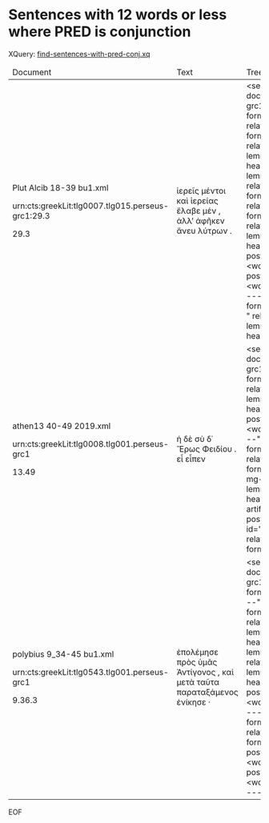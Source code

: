 # Sentences with 12 words or less where PRED is conjunction

XQuery: [find-sentences-with-pred-conj.xq](/scripts/xq/find-sentences-with-pred-conj.xq)

<table>
  <thead>
    <tr>
      <td>Document</td>
      <td>Text</td>
      <td>Treebanks (total: 3)</td>
    </tr>
  </thead>
  <tbody>
    <tr>
      <td>
        <p>Plut Alcib 18-39 bu1.xml</p>
        <p>urn:cts:greekLit:tlg0007.tlg015.perseus-grc1:29.3</p>
        <p>29.3</p>
      </td>
      <td>ἱερεῖς μέντοι καὶ ἱερείας ἔλαβε μέν , ἀλλʼ ἀφῆκεν ἄνευ λύτρων .</td>
      <td>&lt;sentence xmlns:saxon="http://saxon.sf.net/" id="155" document_id="urn:cts:greekLit:tlg0007.tlg015.perseus-grc1:29.3" subdoc="29.3" span=""&gt;
      &lt;word id="1" form="ἱερεῖς" lemma="ἱερεύς" postag="n-p---ma-" relation="OBJ_CO" head="3"/&gt;
      &lt;word id="2" form="μέντοι" lemma="μέντοι" postag="d--------" relation="AuxY" head="8"/&gt;
      &lt;word id="3" form="καὶ" lemma="καί" postag="c--------" relation="COORD" head="5"/&gt;
      &lt;word id="4" form="ἱερείας" lemma="ἱερεία" postag="n-p---fa-" relation="OBJ_CO" head="3"/&gt;
      &lt;word id="5" form="ἔλαβε" lemma="λαμβάνω" postag="v3saia---" relation="PRED_CO" head="8"/&gt;
      &lt;word id="6" form="μέν" lemma="μέν" postag="d--------" relation="AuxY" head="8"/&gt;
      &lt;word id="7" form="," lemma="punc1" postag="u--------" relation="AuxX" head="0"/&gt;
      &lt;word id="8" form="ἀλλʼ" lemma="ἀλλά" postag="c--------" relation="PRED" head="0"/&gt;
      &lt;word id="9" form="ἀφῆκεν" lemma="ἀφίημι" postag="v3saia---" relation="PRED_CO" head="8"/&gt;
      &lt;word id="10" form="ἄνευ" lemma="ἄνευ" postag="r--------" relation="AuxP" head="9"/&gt;
      &lt;word id="11" form="λύτρων" lemma="λύτρον" postag="n-p---ng-" relation="ADV" head="10"/&gt;
      &lt;word id="12" form="." lemma="punc1" postag="u--------" relation="AuxK" head="0"/&gt;
   &lt;/sentence&gt;</td>
    </tr>
    <tr>
      <td>
        <p>athen13 40-49 2019.xml</p>
        <p>urn:cts:greekLit:tlg0008.tlg001.perseus-grc1</p>
        <p>13.49</p>
      </td>
      <td>ἡ δὲ σὺ δ᾽ Ἔρως Φειδίου . εἶ εἶπεν</td>
      <td>&lt;sentence xmlns:saxon="http://saxon.sf.net/" id="194" document_id="urn:cts:greekLit:tlg0008.tlg001.perseus-grc1" subdoc="13.49" span="ἡ4:.18"&gt;
      &lt;word id="1" form="ἡ" lemma="ὁ" postag="l-s---fn-" relation="SBJ" head="9"/&gt;
      &lt;word id="2" form="δὲ" lemma="δέ" postag="d--------" relation="AuxY" head="9"/&gt;
      &lt;word id="3" form="σὺ" lemma="σύ" postag="p-s---mn-" relation="SBJ" head="8"/&gt;
      &lt;word id="4" form="δ᾽" lemma="δέ" postag="d--------" relation="AuxY" head="8"/&gt;
      &lt;word id="5" form="Ἔρως" lemma="Ἔρως" postag="n-s---mn-" relation="PNOM" head="8"/&gt;
      &lt;word id="6" form="Φειδίου" lemma="Φειδίας" postag="n-s---mg-" relation="ATR" head="5"/&gt;
      &lt;word id="7" form="." lemma="punc1" postag="u--------" relation="AuxK" head="0"/&gt;
      &lt;word id="8" insertion_id="0007e" artificial="elliptic" relation="PRED" lemma="εἰ" postag="c--------" form="εἶ" head="0"/&gt;
      &lt;word id="9" insertion_id="0007g" artificial="elliptic" relation="AuxY" lemma="εἶπον" postag="v3saia---" form="εἶπεν" head="8"/&gt;
   &lt;/sentence&gt;</td>
    </tr>
    <tr>
      <td>
        <p>polybius 9_34-45 bu1.xml</p>
        <p>urn:cts:greekLit:tlg0543.tlg001.perseus-grc1</p>
        <p>9.36.3</p>
      </td>
      <td>ἐπολέμησε πρὸς ὑμᾶς Ἀντίγονος , καὶ μετὰ ταῦτα παραταξάμενος ἐνίκησε ·</td>
      <td>&lt;sentence xmlns:saxon="http://saxon.sf.net/" id="28" document_id="urn:cts:greekLit:tlg0543.tlg001.perseus-grc1" subdoc="9.36.3" span=""&gt;
      &lt;word id="1" form="ἐπολέμησε" lemma="πολεμέω" postag="v3saia---" relation="PRED_CO" head="6"/&gt;
      &lt;word id="2" form="πρὸς" lemma="πρός" postag="r--------" relation="AuxP" head="1"/&gt;
      &lt;word id="3" form="ὑμᾶς" lemma="σύ" postag="p-p---ma-" relation="ADV" head="2"/&gt;
      &lt;word id="4" form="Ἀντίγονος" lemma="Ἀντίγονος" postag="n-s---mn-" relation="SBJ" head="6"/&gt;
      &lt;word id="5" form="," lemma="punc1" postag="u--------" relation="AuxX" head="0"/&gt;
      &lt;word id="6" form="καὶ" lemma="καί" postag="c--------" relation="PRED" head="0"/&gt;
      &lt;word id="7" form="μετὰ" lemma="μετά" postag="r--------" relation="AuxP" head="9"/&gt;
      &lt;word id="8" form="ταῦτα" lemma="οὗτος" postag="p-p---na-" relation="ADV" head="7"/&gt;
      &lt;word id="9" form="παραταξάμενος" lemma="παρατάσσω" postag="v-sapmmn-" relation="ADV" head="10"/&gt;
      &lt;word id="10" form="ἐνίκησε" lemma="νικάω" postag="v3saia---" relation="PRED_CO" head="6"/&gt;
      &lt;word id="11" form="·" lemma="punc1" postag="u--------" relation="AuxK" head="0"/&gt;
   &lt;/sentence&gt;</td>
    </tr>
  </tbody>
</table>

EOF

